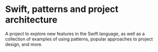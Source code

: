 # Swift, patterns and project architecture
A project to explore new features in the Swift language, as well as a collection of examples of using patterns, popular approaches to project design, and more.

